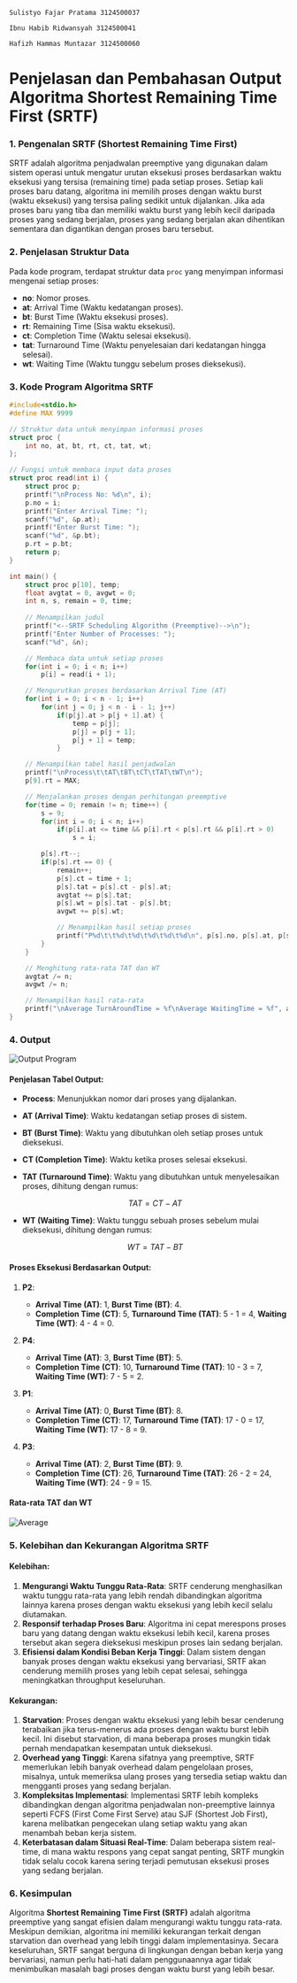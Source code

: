 <code>Sulistyo Fajar Pratama 3124500037</code></br>

<code>Ibnu Habib Ridwansyah 3124500041</code></br>

<code>Hafizh Hammas Muntazar 3124500060</code></br>

# **Penjelasan dan Pembahasan Output Algoritma Shortest Remaining Time First (SRTF)**

### **1. Pengenalan SRTF (Shortest Remaining Time First)**

SRTF adalah algoritma penjadwalan preemptive yang digunakan dalam sistem operasi untuk mengatur urutan eksekusi proses berdasarkan waktu eksekusi yang tersisa (remaining time) pada setiap proses. Setiap kali proses baru datang, algoritma ini memilih proses dengan waktu burst (waktu eksekusi) yang tersisa paling sedikit untuk dijalankan. Jika ada proses baru yang tiba dan memiliki waktu burst yang lebih kecil daripada proses yang sedang berjalan, proses yang sedang berjalan akan dihentikan sementara dan digantikan dengan proses baru tersebut.

### **2. Penjelasan Struktur Data**

Pada kode program, terdapat struktur data `proc` yang menyimpan informasi mengenai setiap proses:

* **no**: Nomor proses.
* **at**: Arrival Time (Waktu kedatangan proses).
* **bt**: Burst Time (Waktu eksekusi proses).
* **rt**: Remaining Time (Sisa waktu eksekusi).
* **ct**: Completion Time (Waktu selesai eksekusi).
* **tat**: Turnaround Time (Waktu penyelesaian dari kedatangan hingga selesai).
* **wt**: Waiting Time (Waktu tunggu sebelum proses dieksekusi).

### **3. Kode Program Algoritma SRTF**

```c
#include<stdio.h>
#define MAX 9999

// Struktur data untuk menyimpan informasi proses
struct proc {
    int no, at, bt, rt, ct, tat, wt;
};

// Fungsi untuk membaca input data proses
struct proc read(int i) {
    struct proc p;
    printf("\nProcess No: %d\n", i);
    p.no = i;
    printf("Enter Arrival Time: ");
    scanf("%d", &p.at);
    printf("Enter Burst Time: ");
    scanf("%d", &p.bt);
    p.rt = p.bt;
    return p;
}

int main() {
    struct proc p[10], temp;
    float avgtat = 0, avgwt = 0;
    int n, s, remain = 0, time;
    
    // Menampilkan judul
    printf("<--SRTF Scheduling Algorithm (Preemptive)-->\n");
    printf("Enter Number of Processes: ");
    scanf("%d", &n);

    // Membaca data untuk setiap proses
    for(int i = 0; i < n; i++) 
        p[i] = read(i + 1);

    // Mengurutkan proses berdasarkan Arrival Time (AT)
    for(int i = 0; i < n - 1; i++) 
        for(int j = 0; j < n - i - 1; j++) 
            if(p[j].at > p[j + 1].at) {
                temp = p[j];
                p[j] = p[j + 1];
                p[j + 1] = temp;
            }

    // Menampilkan tabel hasil penjadwalan
    printf("\nProcess\t\tAT\tBT\tCT\tTAT\tWT\n");
    p[9].rt = MAX;

    // Menjalankan proses dengan perhitungan preemptive
    for(time = 0; remain != n; time++) {
        s = 9;
        for(int i = 0; i < n; i++) 
            if(p[i].at <= time && p[i].rt < p[s].rt && p[i].rt > 0) 
                s = i;

        p[s].rt--;
        if(p[s].rt == 0) {
            remain++;
            p[s].ct = time + 1;
            p[s].tat = p[s].ct - p[s].at;
            avgtat += p[s].tat;
            p[s].wt = p[s].tat - p[s].bt;
            avgwt += p[s].wt;

            // Menampilkan hasil setiap proses
            printf("P%d\t\t%d\t%d\t%d\t%d\t%d\n", p[s].no, p[s].at, p[s].bt, p[s].ct, p[s].tat, p[s].wt);
        }
    }

    // Menghitung rata-rata TAT dan WT
    avgtat /= n;
    avgwt /= n;

    // Menampilkan hasil rata-rata
    printf("\nAverage TurnAroundTime = %f\nAverage WaitingTime = %f", avgtat, avgwt);
}
```

### **4. Output**

![Output Program](https://github.com/ibnuhabibr/SisOp-2025/blob/main/img/Output.png)

#### **Penjelasan Tabel Output:**

* **Process**: Menunjukkan nomor dari proses yang dijalankan.
* **AT (Arrival Time)**: Waktu kedatangan setiap proses di sistem.
* **BT (Burst Time)**: Waktu yang dibutuhkan oleh setiap proses untuk dieksekusi.
* **CT (Completion Time)**: Waktu ketika proses selesai eksekusi.
* **TAT (Turnaround Time)**: Waktu yang dibutuhkan untuk menyelesaikan proses, dihitung dengan rumus:

  $$
  TAT = CT - AT
  $$
* **WT (Waiting Time)**: Waktu tunggu sebuah proses sebelum mulai dieksekusi, dihitung dengan rumus:

  $$
  WT = TAT - BT
  $$

#### **Proses Eksekusi Berdasarkan Output:**

1. **P2**:

   * **Arrival Time (AT)**: 1, **Burst Time (BT)**: 4.
   * **Completion Time (CT)**: 5, **Turnaround Time (TAT)**: 5 - 1 = 4, **Waiting Time (WT)**: 4 - 4 = 0.

2. **P4**:

   * **Arrival Time (AT)**: 3, **Burst Time (BT)**: 5.
   * **Completion Time (CT)**: 10, **Turnaround Time (TAT)**: 10 - 3 = 7, **Waiting Time (WT)**: 7 - 5 = 2.

3. **P1**:

   * **Arrival Time (AT)**: 0, **Burst Time (BT)**: 8.
   * **Completion Time (CT)**: 17, **Turnaround Time (TAT)**: 17 - 0 = 17, **Waiting Time (WT)**: 17 - 8 = 9.

4. **P3**:

   * **Arrival Time (AT)**: 2, **Burst Time (BT)**: 9.
   * **Completion Time (CT)**: 26, **Turnaround Time (TAT)**: 26 - 2 = 24, **Waiting Time (WT)**: 24 - 9 = 15.

#### **Rata-rata TAT dan WT**

![Average](https://github.com/ibnuhabibr/SisOp-2025/blob/main/img/Average.png)

### **5. Kelebihan dan Kekurangan Algoritma SRTF**

#### **Kelebihan:**

1. **Mengurangi Waktu Tunggu Rata-Rata**: SRTF cenderung menghasilkan waktu tunggu rata-rata yang lebih rendah dibandingkan algoritma lainnya karena proses dengan waktu eksekusi yang lebih kecil selalu diutamakan.
2. **Responsif terhadap Proses Baru**: Algoritma ini cepat merespons proses baru yang datang dengan waktu eksekusi lebih kecil, karena proses tersebut akan segera dieksekusi meskipun proses lain sedang berjalan.
3. **Efisiensi dalam Kondisi Beban Kerja Tinggi**: Dalam sistem dengan banyak proses dengan waktu eksekusi yang bervariasi, SRTF akan cenderung memilih proses yang lebih cepat selesai, sehingga meningkatkan throughput keseluruhan.

#### **Kekurangan:**

1. **Starvation**: Proses dengan waktu eksekusi yang lebih besar cenderung terabaikan jika terus-menerus ada proses dengan waktu burst lebih kecil. Ini disebut starvation, di mana beberapa proses mungkin tidak pernah mendapatkan kesempatan untuk dieksekusi.
2. **Overhead yang Tinggi**: Karena sifatnya yang preemptive, SRTF memerlukan lebih banyak overhead dalam pengelolaan proses, misalnya, untuk memeriksa ulang proses yang tersedia setiap waktu dan mengganti proses yang sedang berjalan.
3. **Kompleksitas Implementasi**: Implementasi SRTF lebih kompleks dibandingkan dengan algoritma penjadwalan non-preemptive lainnya seperti FCFS (First Come First Serve) atau SJF (Shortest Job First), karena melibatkan pengecekan ulang setiap waktu yang akan menambah beban kerja sistem.
4. **Keterbatasan dalam Situasi Real-Time**: Dalam beberapa sistem real-time, di mana waktu respons yang cepat sangat penting, SRTF mungkin tidak selalu cocok karena sering terjadi pemutusan eksekusi proses yang sedang berjalan.

### **6. Kesimpulan**

Algoritma **Shortest Remaining Time First (SRTF)** adalah algoritma preemptive yang sangat efisien dalam mengurangi waktu tunggu rata-rata. Meskipun demikian, algoritma ini memiliki kekurangan terkait dengan starvation dan overhead yang lebih tinggi dalam implementasinya. Secara keseluruhan, SRTF sangat berguna di lingkungan dengan beban kerja yang bervariasi, namun perlu hati-hati dalam penggunaannya agar tidak menimbulkan masalah bagi proses dengan waktu burst yang lebih besar.

